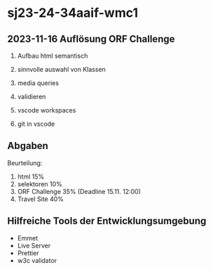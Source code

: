 # sj23-24-34aaif-wmc1

## 2023-11-16 Auflösung ORF Challenge

1. Aufbau html semantisch
2. sinnvolle auswahl von Klassen
3. media queries
4. validieren

5. vscode workspaces
6. git in vscode

## Abgaben

Beurteilung:

1. html 15%
2. selektoren 10%
3. ORF Challenge 35% (Deadline 15.11. 12:00)
4. Travel Site 40%

## Hilfreiche Tools der Entwicklungsumgebung

-   Emmet
-   Live Server
-   Prettier
-   w3c validator
